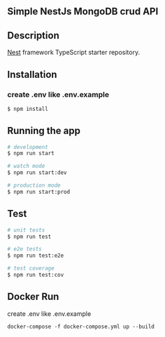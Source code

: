## Simple NestJs MongoDB crud API

## Description

[Nest](https://github.com/nestjs/nest) framework TypeScript starter repository.

## Installation

### create .env like .env.example

```bash
$ npm install
```

## Running the app

```bash
# development
$ npm run start

# watch mode
$ npm run start:dev

# production mode
$ npm run start:prod
```

## Test

```bash
# unit tests
$ npm run test

# e2e tests
$ npm run test:e2e

# test coverage
$ npm run test:cov
```

## Docker Run
create .env like .env.example

```
docker-compose -f docker-compose.yml up --build
```